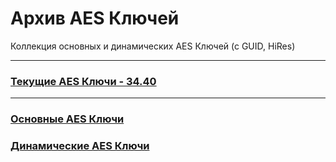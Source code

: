 # Архив AES Ключей

Коллекция основных и динамических AES Ключей (с GUID, HiRes)
___

### [Текущие AES Ключи - 34.40](https://github.com/spongerxd/FNTracker/blob/main/AES%20%D0%9A%D0%BB%D1%8E%D1%87%D0%B8/%D0%B4%D0%B8%D0%BD%D0%B0%D0%BC%D0%B8%D1%87%D0%B5%D1%81%D0%BA%D0%B8%D0%B5/34.40.md)
___

### [Основные AES Ключи](https://github.com/spongerxd/FNTracker/blob/main/AES%20%D0%9A%D0%BB%D1%8E%D1%87%D0%B8/%D0%BE%D1%81%D0%BD%D0%BE%D0%B2%D0%BD%D0%BE%D0%B5/readme.md)

### [Динамические AES Ключи](https://github.com/spongerxd/FNTracker/tree/main/AES%20%D0%9A%D0%BB%D1%8E%D1%87%D0%B8/%D0%B4%D0%B8%D0%BD%D0%B0%D0%BC%D0%B8%D1%87%D0%B5%D1%81%D0%BA%D0%B8%D0%B5)